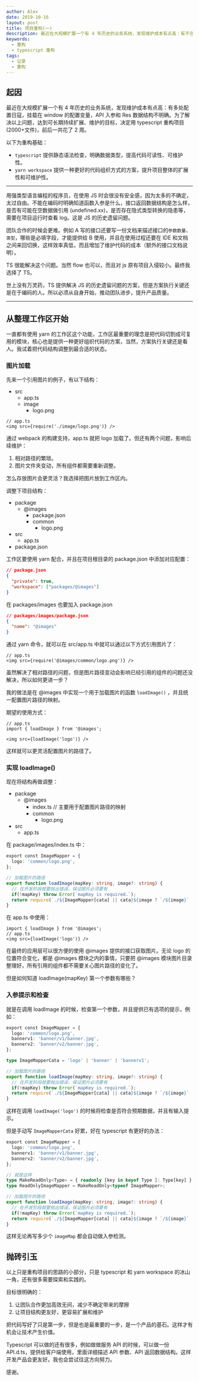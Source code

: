 ```yaml
---
author: Alex
date: 2019-10-16
layout: post
title: 项目重构(一)
description: 最近在大规模扩展一个有 4 年历史的业务系统，发现维护成本有点高：有不合理的结构和配置，接口的入参和返回的数据结构不明确。痛定思痛，决定用 typescript 重构项目(2000+文件)。
keywords: 
  - 重构
  - typescript 重构
tags:
  - 记录
  - 重构
---
```


## 起因

最近在大规模扩展一个有 4 年历史的业务系统，发现维护成本有点高：有多处配置日寇，挂载在 window 的配置变量，API 入参和 Res 数据结构不明确。为了解决以上问题，达到可长期持续扩展、维护的目标，决定用 typescript 重构项目(2000+文件)，前后一共花了 2 周。

以下为重构基础：

- `typescript` 提供静态语法检查，明确数据类型，提高代码可读性、可维护性。
- `yarn workspace` 提供一种更好的代码组织方式的方案，提升项目整体的扩展性和可维护性。

----------------

用强类型语言编程的程序员，在使用 JS 时会很没有安全感，因为太多的不确定，太过自由。不能在编码时明确知道函数入参是什么，接口返回数据结构是怎么样，是否有可能在空数据做引用 (undefined.xx)，是否存在隐式类型转换的隐患等，需要在项目运行时查看 log。这是 JS 的历史遗留问题。

团队合作的时候会更难。例如 A 写的接口还要写一份文档来描述接口的`参数数量`、`类型`，哪些是必填字段，才能提供给 B 使用，并且在使用过程还要在 IDE 和文档之间来回切换，这样效率真低，而且增加了维护代码的成本（额外的接口文档说明）。

TS 很能解决这个问题。当然 flow 也可以，而且对 js 原有项目入侵较小。最终我选择了 TS。

世上没有万灵药，TS 提供解决 JS 的历史遗留问题的方案，但是方案执行关键还是在于编码的人。所以必须从自身开始，推动团队进步，提升产品质量。

----------------

## 从整理工作区开始

一直都有使用 yarn 的工作区这个功能，工作区最重要的理念是把代码切割成可复用的模块，核心也是提供一种更好组织代码的方案，当然，方案执行关键还是看人。我试着把代码结构调整到最合适的状态。

### 图片加载

先来一个引用图片的例子，有以下结构：

- src
  - app.ts
  - image
    - logo.png

```tsx
// app.ts
<img src={require('./image/logo.png')} />
```

通过 webpack 的构建支持，app.ts 就把 logo 加载了。但还有两个问题，影响后续维护：

1. 相对路径的繁琐。
2. 图片文件夹变动，所有组件都需要重新调整。

怎么存放图片会更灵活？我选择把图片放到工作区内。

调整下项目结构：

- package
  - @images
    - package.json
    - common
      - logo.png
- src
  - app.ts
- package.json

工作区要使用 yarn 配合，并且在项目根目录的 package.json 中添加对应配置：

```json
// package.json
{
  "private": true,
  "workspace": ["packages/@images"]
}
```

在 packages/images 也要加入 package.json

```json
// packages/images/package.json
{
  "name": "@images"
}
```

通过 yarn 命令，就可以在 src/app.ts 中就可以通过以下方式引用图片了：

```tsx
// app.ts
<img src={require('@images/common/logo.png')} />
```

虽然解决了相对路径的问题，但是图片路径变动会影响已经引用的组件的问题还没解决，所以如何更进一步？

我的做法是在 @images 中实现一个用于加载图片的函数 `loadImage()` ，并且统一配置图片路径的映射。

期望的使用方式：

```tsx
// app.ts
import { loadImage } from '@images';

<img src={loadImage('logo')} />
```

这样就可以更灵活配置图片的路径了。

### 实现 loadImage()

现在将结构再做调整：

- package
  - @images
    - index.ts // 主要用于配置图片路径的映射
    - common
      - logo.png
- src
  - app.ts

在 package/images/index.ts 中：

```ts
export const ImageMapper = {
  logo: 'common/logo.png',
};

// 加载图片的路径
export function loadImage(mapKey: string, image?: string) {
  // 在开发阶段就要抛出错误，保证图片必须要有
  if(!mapKey) throw Error(`mapKey is required.`);
  return require(`./${ImageMapper[cata] || cata}${image ? `/${image}` : ''}`);
}
```

在 app.ts 中使用：

```tsx
import { loadImage } from '@images';
// app.ts
<img src={loadImage('logo')} />
```

在最终的应用层可以很方便的使用 @images 提供的接口获取图片。无论 logo 的位置符合变化，都是 @images 模块之内的事情，只要把 @images 模块图片目录整理好，所有引用的组件都不需要关心图片路径的变化了。

但是如何知道 loadImage(mapKey) 第一个参数有哪些？

### 入参提示和检查

就是在调用 loadImage 的时候，检查第一个参数，并且提供已有选项的提示，例如：

```ts
export const ImageMapper = {
  logo: 'common/logo.png',
  bannerv1: 'banner/v1/banner.jpg',
  bannerv2: 'banner/v2/banner.jpg',
};

type ImageMapperCata = 'logo' | 'banner' | 'bannerv1';

// 加载图片的路径
export function loadImage(mapKey: string, image?: string) {
  // 在开发阶段就要抛出错误，保证图片必须要有
  if(!mapKey) throw Error(`mapKey is required.`);
  return require(`./${ImageMapper[cata] || cata}${image ? `/${image}` : ''}`);
}
```

这样在调用 `loadImage('logo')` 的时候将检查是否符合预期数据，并且有输入提示。

但是手动写 `ImageMapperCata` 好累，好在 typescript 有更好的办法：

```ts
export const ImageMapper = {
  logo: 'common/logo.png',
  bannerv1: 'banner/v1/banner.jpg',
  bannerv2: 'banner/v2/banner.jpg',
};

// 就是这样
type MakeReadOnly<Type> = { readonly [key in keyof Type ]: Type[key] };
type ReadOnlyImageMapper = MakeReadOnly<typeof ImageMapper>;

// 加载图片的路径
export function loadImage(mapKey: string, image?: string) {
  // 在开发阶段就要抛出错误，保证图片必须要有
  if(!mapKey) throw Error(`mapKey is required.`);
  return require(`./${ImageMapper[cata] || cata}${image ? `/${image}` : ''}`);
}
```

这样无论再写多少个 `imageMap` 都会自动做入参检测。

## 抛砖引玉

以上只是重构项目的思路的小部分，只是 typescript 和 yarn workspace 的冰山一角，还有很多需要探索和实践的。

目标很明确的：

1. 让团队合作更加高效无间，减少不确定带来的摩擦
2. 让项目结构更友好，更容易扩展和维护

把代码写好了只是第一步，但是也是最重要的一步，是一个产品的基石。这样才有机会让技术产生价值。

Typescript 可以做的还有很多，例如做做服务 API 的时候，可以做一份 API.d.ts，提供给客户端使用，里面详细描述 API 参数、API 返回数据结构。这样开发产品会更友好。我也会尝试往这方向努力。

感谢。
